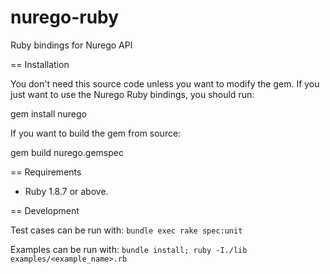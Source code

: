 nurego-ruby
===========

Ruby bindings for Nurego API

== Installation

You don't need this source code unless you want to modify the gem. If
you just want to use the Nurego Ruby bindings, you should run:

  gem install nurego

If you want to build the gem from source:

  gem build nurego.gemspec

== Requirements

* Ruby 1.8.7 or above. 

== Development

Test cases can be run with: `bundle exec rake spec:unit`

Examples can be run with: `bundle install; ruby -I./lib examples/<example_name>.rb`

